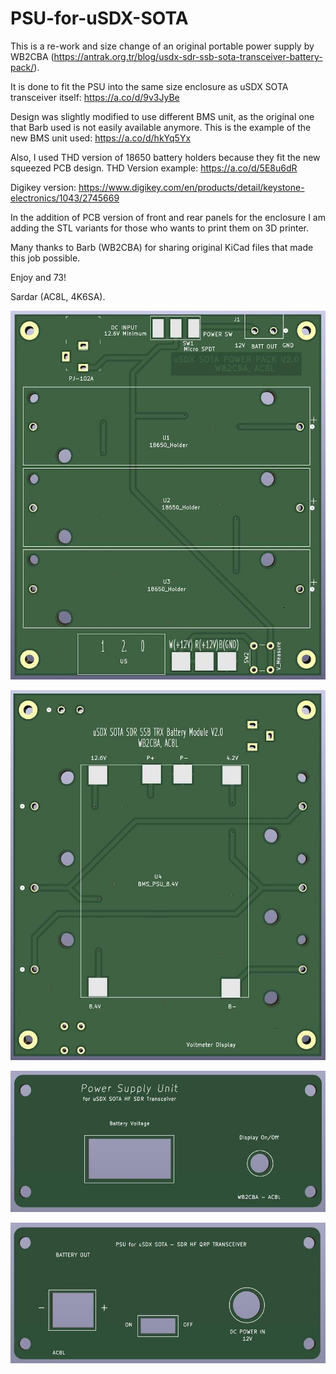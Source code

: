 # PSU-for-uSDX-SOTA

This is a re-work and size change of an original portable power supply by WB2CBA (https://antrak.org.tr/blog/usdx-sdr-ssb-sota-transceiver-battery-pack/).

It is done to fit the PSU into the same size enclosure as uSDX SOTA transceiver itself: https://a.co/d/9v3JyBe

Design was slightly modified to use different BMS unit, as the original one that Barb used is not easily available anymore.
This is the example of the new BMS unit used: https://a.co/d/hkYq5Yx

Also, I used THD version of 18650 battery holders because they fit the new squeezed PCB design. THD Version example: https://a.co/d/5E8u6dR

Digikey version: https://www.digikey.com/en/products/detail/keystone-electronics/1043/2745669

In the addition of PCB version of front and rear panels for the enclosure I am adding the STL variants for those who wants to print them on 3D printer.

Many thanks to Barb (WB2CBA) for sharing original KiCad files that made this job possible.

Enjoy and 73!

Sardar (AC8L, 4K6SA).


![alt text](https://github.com/AC8L/PSU-for-uSDX-SOTA/blob/main/uSDX_PSU_SOTA_V02_Top.jpg?raw=true)

![alt text](https://github.com/AC8L/PSU-for-uSDX-SOTA/blob/main/uSDX_PSU_SOTA_V02_Bottom.jpg?raw=true)

![alt text](https://github.com/AC8L/PSU-for-uSDX-SOTA/blob/main/uSDX_SOTA_PSU_Front_Panel.jpg?raw=true)

![alt text](https://github.com/AC8L/PSU-for-uSDX-SOTA/blob/main/uSDX_SOTA_PSU_Rear_Panel.jpg?raw=true)
